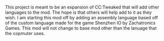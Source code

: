 This project is meant to be an expansion of CC:Tweaked that will add other languages to the mod. The hope is that others will help add to it as they wish. I am starting this mod off by adding an assembly language based off of the custom language made for the game Shenzhen IO by Zachatronics Games. This mod will not change to base mod other than the lanuage that the copmuter uses.
